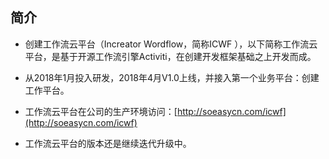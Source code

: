 ## 简介

* 创建工作流云平台（Increator Wordflow，简称ICWF ），以下简称工作流云平台，是基于开源工作流引擎Activiti，在创建开发框架基础之上开发而成。

* 从2018年1月投入研发，2018年4月V1.0上线，并接入第一个业务平台：创建工作平台。

* 工作流云平台在公司的生产环境访问：[http://soeasycn.com/icwf](http://soeasycn.com/icwf)

* 工作流云平台的版本还是继续迭代升级中。





